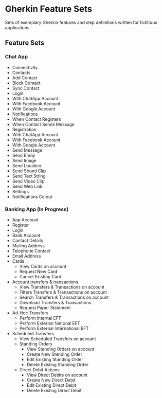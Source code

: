 # Gherkin Feature Sets
Sets of exemplary Gherkin features and step definitions written for fictitious applications

## Feature Sets

### Chat App

* Connectivity
* Contacts
 * Add Contact
 * Block Contact
 * Sync Contact
* Login
 * With ChatApp Account
 * With Facebook Account
 * With Google Account
* Notifications
 * When Contact Registers
 * When Contact Sends Message
* Registration
 * With ChatApp Account
 * With Facebook Account
 * With Google Account
* Send Message
 * Send Emoji
 * Send Image  
 * Send Location
 * Send Sound Clip
 * Send Text String
 * Send Video Clip
 * Send Web Link
* Settings
 * Notifications Colour


### Banking App (In Progress)

* App Account
 * Register
 * Login
* Bank Account
 * Contact Details
 * Mailing Address
 * Telephone Contact
 * Email Address
 * Cards
    * View Cards on account
    * Request New Card
    * Cancel Existing Card	
 * Account transfers & transactions
    * View Transfers & Transactions on account
    * Filters Transfers & Transactions on account
    * Search Transfers & Transactions on account
    * Download Transfers & Transactions
    * Request Paper Statement
 * Ad-Hoc Transfers
    * Perform Internal EFT
    * Perform External National EFT
    * Perform External International EFT
 * Scheduled Transfers
    * View Scheduled Transfers on account
    * Standing Orders
      * View Standing Orders on account
      * Create New Standing Order
      * Edit Existing Standing Order
      * Delete Existing Standing Order
    * Direct Debit Actions
      * View Direct Debits on account
      * Create New Direct Debit
      * Edit Existing Direct Debit
      * Delete Existing Direct Debit
